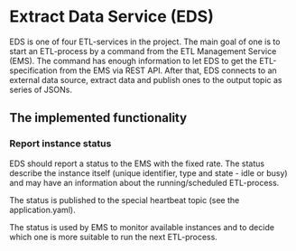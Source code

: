 # Extract Data Service (EDS)

EDS is one of four ETL-services in the project. The main goal of one is to start an ETL-process by a command from the 
ETL Management Service (EMS). The command has enough information to let EDS to get the ETL-specification from the EMS 
via REST API. After that, EDS connects to an external data source, extract data and publish ones to the output topic as 
series of JSONs.

## The implemented functionality

### Report instance status

EDS should report a status to the EMS with the fixed rate. The status describe the instance itself (unique identifier, 
type and state - idle or busy) and may have an information about the running/scheduled ETL-process.

The status is published to the special heartbeat topic (see the application.yaml).

The status is used by EMS to monitor available instances and to decide which one is more suitable to run the next ETL-process.

